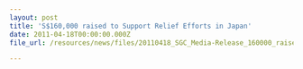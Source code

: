 ```yaml
---
layout: post
title: 'S$160,000 raised to Support Relief Efforts in Japan'
date: 2011-04-18T00:00:00.000Z
file_url: /resources/news/files/20110418_SGC_Media-Release_160000_raised_to_Support_Relief_Efforts_in_Japan.pdf

---
```


